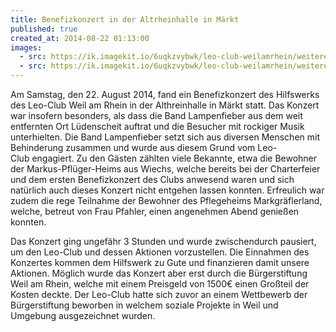 ```yaml
---
title: Benefizkonzert in der Altrheinhalle in Märkt
published: true
created_at: 2014-08-22 01:13:00
images:
  - src: https://ik.imagekit.io/6uqkzvybwk/leo-club-weilamrhein/weitere/31-02.jpg
  - src: https://ik.imagekit.io/6uqkzvybwk/leo-club-weilamrhein/weitere/31-01.jpg
---
```


Am Samstag, den 22. August 2014, fand ein Benefizkonzert des Hilfswerks des Leo-Club Weil am Rhein in der Althreinhalle in Märkt statt. Das Konzert war insofern besonders, als dass die Band Lampenfieber aus dem weit entfernten Ort Lüdenscheit auftrat und die Besucher mit rockiger Musik unterhielten. Die Band Lampenfieber setzt sich aus diversen Menschen mit Behinderung zusammen und wurde aus diesem Grund vom Leo-Club engagiert.
Zu den Gästen zählten viele Bekannte, etwa die Bewohner der Markus-Pflüger-Heims aus Wiechs, welche bereits bei der Charterfeier und dem ersten Benefizkonzert des Clubs anwesend waren und sich natürlich auch dieses Konzert nicht entgehen lassen konnten. Erfreulich war zudem die rege Teilnahme der Bewohner des Pflegeheims Markgräflerland, welche, betreut von Frau Pfahler, einen angenehmen Abend genießen konnten.

Das Konzert ging ungefähr 3 Stunden und wurde zwischendurch pausiert, um den Leo-Club und dessen Aktionen vorzustellen. Die Einnahmen des Konzertes kommen dem Hilfswerk zu Gute und finanzieren damit unsere Aktionen. Möglich wurde das Konzert aber erst durch die Bürgerstiftung Weil am Rhein, welche mit einem Preisgeld von 1500€ einen Großteil der Kosten deckte. Der Leo-Club hatte sich zuvor an einem Wettbewerb der Bürgerstiftung beworben in welchem soziale Projekte in Weil und Umgebung ausgezeichnet wurden.

